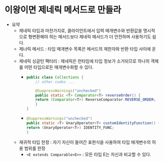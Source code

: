 # 이왕이면 제네릭 메서드로 만들라

- 요약
  - 제네릭 타입과 마찬가지로, 클라이언트에서 입력 매개변수와 반환값을 명시적으로 형변환해야 하는 메서드보다 제네릭 메서드가 더 안전하며 사용하기도 쉽다.
  - 제너릭 메서드 : 타입 매개변수 목록은 메서드의 제한자와 반환 타입 사이에 온다. 
  - 제네릭 싱글턴 팩터리 : 제네릭은 런타임에 타입 정보가 소거되므로 하나의 객체를 어떤 타입으로든 매개변수화할 수 있다.
    - ```java
      public class Collections {
          // other codes ...
    
          @SuppressWarnings("unchecked")
          public static <T> Comparator<T> reverseOrder() {
          return (Comparator<T>) ReverseComparator.REVERSE_ORDER;
          }
      }
      ```
    - ```java
      @SuppressWarnings("unchecked")
      public static <T> UnaryOperator<T> customIdentityFunction() {
      return (UnaryOperator<T>) IDENTITY_FUNC;
      }
      ```
  - 재귀적 타입 한정 : 자기 자신이 들어간 표현식을 사용하여 타입 매개변수의 허용 범위를 한정
    - `<E extends Comparable<E>>` : 모든 타입 E는 자신과 비교할 수 있다.
